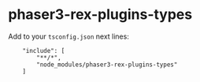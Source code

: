 # phaser3-rex-plugins-types

Add to your `tsconfig.json` next lines:
```
    "include": [
        "**/*",
        "node_modules/phaser3-rex-plugins-types"
    ]
```
